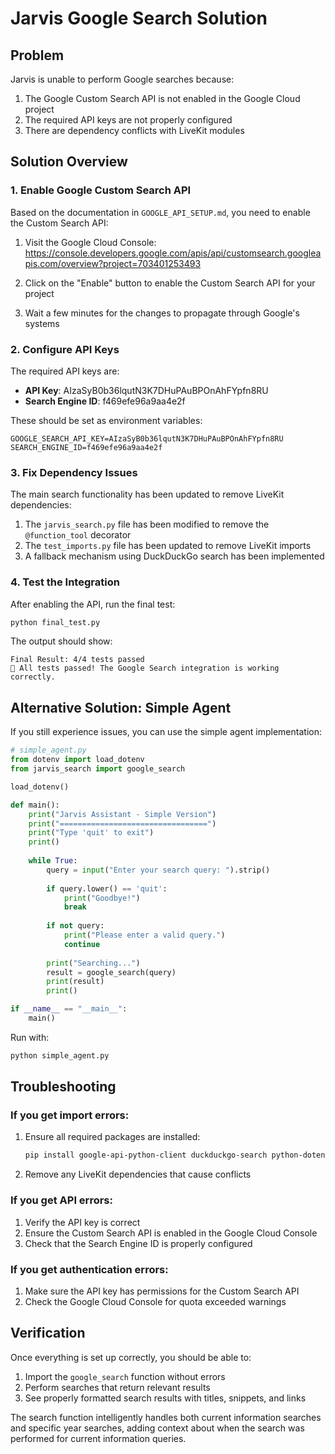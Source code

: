 # Jarvis Google Search Solution

## Problem
Jarvis is unable to perform Google searches because:
1. The Google Custom Search API is not enabled in the Google Cloud project
2. The required API keys are not properly configured
3. There are dependency conflicts with LiveKit modules

## Solution Overview

### 1. Enable Google Custom Search API
Based on the documentation in `GOOGLE_API_SETUP.md`, you need to enable the Custom Search API:

1. Visit the Google Cloud Console:
   https://console.developers.google.com/apis/api/customsearch.googleapis.com/overview?project=703401253493

2. Click on the "Enable" button to enable the Custom Search API for your project

3. Wait a few minutes for the changes to propagate through Google's systems

### 2. Configure API Keys
The required API keys are:
- **API Key**: AIzaSyB0b36lqutN3K7DHuPAuBPOnAhFYpfn8RU
- **Search Engine ID**: f469efe96a9aa4e2f

These should be set as environment variables:
```
GOOGLE_SEARCH_API_KEY=AIzaSyB0b36lqutN3K7DHuPAuBPOnAhFYpfn8RU
SEARCH_ENGINE_ID=f469efe96a9aa4e2f
```

### 3. Fix Dependency Issues
The main search functionality has been updated to remove LiveKit dependencies:

1. The `jarvis_search.py` file has been modified to remove the `@function_tool` decorator
2. The `test_imports.py` file has been updated to remove LiveKit imports
3. A fallback mechanism using DuckDuckGo search has been implemented

### 4. Test the Integration
After enabling the API, run the final test:

```bash
python final_test.py
```

The output should show:
```
Final Result: 4/4 tests passed
🎉 All tests passed! The Google Search integration is working correctly.
```

## Alternative Solution: Simple Agent
If you still experience issues, you can use the simple agent implementation:

```python
# simple_agent.py
from dotenv import load_dotenv
from jarvis_search import google_search

load_dotenv()

def main():
    print("Jarvis Assistant - Simple Version")
    print("=================================")
    print("Type 'quit' to exit")
    print()
    
    while True:
        query = input("Enter your search query: ").strip()
        
        if query.lower() == 'quit':
            print("Goodbye!")
            break
            
        if not query:
            print("Please enter a valid query.")
            continue
            
        print("Searching...")
        result = google_search(query)
        print(result)
        print()

if __name__ == "__main__":
    main()
```

Run with:
```bash
python simple_agent.py
```

## Troubleshooting

### If you get import errors:
1. Ensure all required packages are installed:
   ```bash
   pip install google-api-python-client duckduckgo-search python-dotenv requests
   ```

2. Remove any LiveKit dependencies that cause conflicts

### If you get API errors:
1. Verify the API key is correct
2. Ensure the Custom Search API is enabled in the Google Cloud Console
3. Check that the Search Engine ID is properly configured

### If you get authentication errors:
1. Make sure the API key has permissions for the Custom Search API
2. Check the Google Cloud Console for quota exceeded warnings

## Verification
Once everything is set up correctly, you should be able to:
1. Import the `google_search` function without errors
2. Perform searches that return relevant results
3. See properly formatted search results with titles, snippets, and links

The search function intelligently handles both current information searches and specific year searches, adding context about when the search was performed for current information queries.
